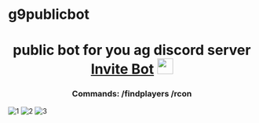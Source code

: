 # g9publicbot
<h1 align="center">public bot for you ag discord server <a href="https://discord.com/oauth2/authorize?client_id=930511251912671314&guild_id=&scope=bot&permissions=980937982" target="_blank">Invite Bot</a> 
<img src="https://github.com/blackcater/blackcater/raw/main/images/Hi.gif" height="32"/></h1>
<h3 align="center">Commands: /findplayers /rcon</h3>

![1](https://media.discordapp.net/attachments/705312578540142643/1011958570587258880/unknown.png)
![2](https://media.discordapp.net/attachments/705312578540142643/1011957771719155823/Discord_LlTi7u54xk.png)
![3](https://media.discordapp.net/attachments/705312578540142643/1011957909896310904/unknown.png)
